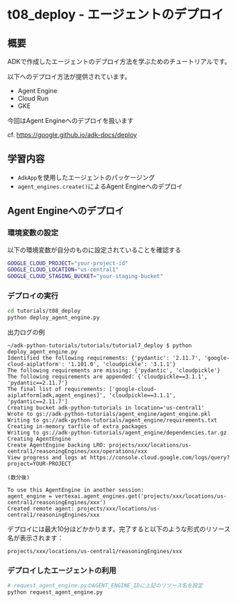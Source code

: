 # t08_deploy - エージェントのデプロイ

## 概要
ADKで作成したエージェントのデプロイ方法を学ぶためのチュートリアルです。

以下へのデプロイ方法が提供されています。
- Agent Engine
- Cloud Run
- GKE

今回はAgent Engineへのデプロイを扱います

cf. https://google.github.io/adk-docs/deploy

## 学習内容
- `AdkApp`を使用したエージェントのパッケージング
- `agent_engines.create()`によるAgent Engineへのデプロイ

## Agent Engineへのデプロイ

### 環境変数の設定
以下の環境変数が自分のものに設定されていることを確認する
```bash
GOOGLE_CLOUD_PROJECT="your-project-id"
GOOGLE_CLOUD_LOCATION="us-central1"
GOOGLE_CLOUD_STAGING_BUCKET="your-staging-bucket"
```

### デプロイの実行
```bash
cd tutorials/t08_deploy
python deploy_agent_engine.py
```

出力ログの例
```
~/adk-python-tutorials/tutorials/tutorial7_deploy $ python deploy_agent_engine.py
Identified the following requirements: {'pydantic': '2.11.7', 'google-cloud-aiplatform': '1.101.0', 'cloudpickle': '3.1.1'}
The following requirements are missing: {'pydantic', 'cloudpickle'}
The following requirements are appended: {'cloudpickle==3.1.1', 'pydantic==2.11.7'}
The final list of requirements: ['google-cloud-aiplatform[adk,agent_engines]', 'cloudpickle==3.1.1', 'pydantic==2.11.7']
Creating bucket adk-python-tutorials in location='us-central1'
Wrote to gs://adk-python-tutorials/agent_engine/agent_engine.pkl
Writing to gs://adk-python-tutorials/agent_engine/requirements.txt
Creating in-memory tarfile of extra_packages
Writing to gs://adk-python-tutorials/agent_engine/dependencies.tar.gz
Creating AgentEngine
Create AgentEngine backing LRO: projects/xxx/locations/us-central1/reasoningEngines/xxx/operations/xxx
View progress and logs at https://console.cloud.google.com/logs/query?project=YOUR-PROJECT

(数分後)

To use this AgentEngine in another session:
agent_engine = vertexai.agent_engines.get('projects/xxx/locations/us-central1/reasoningEngines/xxx')
Created remote agent: projects/xxx/locations/us-central1/reasoningEngines/xxx
```

デプロイには最大10分ほどかかります。完了すると以下のような形式のリソース名が表示されます：
```
projects/xxx/locations/us-central1/reasoningEngines/xxx
```


### デプロイしたエージェントの利用
```bash
# request_agent_engine.pyのAGENT_ENGINE_IDに上記のリソース名を設定
python request_agent_engine.py
```
